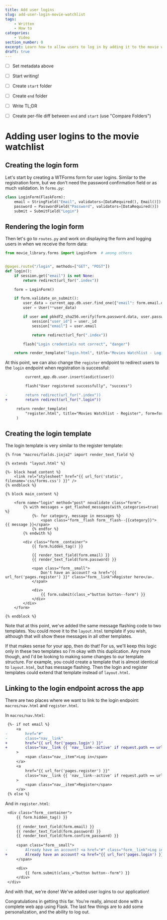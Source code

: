 ```yaml
---
title: Add user logins
slug: add-user-login-movie-watchlist
tags:
    - Written
    - How to
categories:
    - Video
section_number: 0
excerpt: Learn how to allow users to log in by adding it to the movie watchlist project.
draft: true
---
```


- [ ] Set metadata above
- [ ] Start writing!
- [ ] Create `start` folder
- [ ] Create `end` folder
- [ ] Write TL;DR
- [ ] Create per-file diff between `end` and `start` (use "Compare Folders")


# Adding user logins to the movie watchlist

## Creating the login form

Let's start by creating a WTForms form for user logins. Similar to the registration form, but we don't need the password confirmation field or as much validation. In `forms.py`:

```py
class LoginForm(FlaskForm):
    email = StringField("Email", validators=[DataRequired(), Email()])
    password = PasswordField("Password", validators=[DataRequired()])
    submit = SubmitField("Login")
```

## Rendering the login form

Then let's go to `routes.py` and work on displaying the form and logging users in when we receive the form data:

```py
from movie_library.forms import LoginForm  # among others


@pages.route("/login", methods=["GET", "POST"])
def login():
    if session.get("email") is not None:
        return redirect(url_for(".index"))

    form = LoginForm()

    if form.validate_on_submit():
        user_data = current_app.db.user.find_one({"email": form.email.data})
        user = User(**user_data)

        if user and pbkdf2_sha256.verify(form.password.data, user.password):
            session["user_id"] = user._id
            session["email"] = user.email

            return redirect(url_for(".index"))

        flash("Login credentials not correct", "danger")

    return render_template("login.html", title="Movies Watchlist - Login", form=form)
```

At this point, we can also change the `register` endpoint to redirect users to the `login` endpoint when registration is successful:

```diff
         current_app.db.user.insert(asdict(user))

         flash("User registered successfully", "success")

-        return redirect(url_for(".index"))
+        return redirect(url_for(".login"))

     return render_template(
         "register.html", title="Movies Watchlist - Register", form=form
     )
```

## Creating the login template

The login template is very similar to the register template:

```jinja2
{% from "macros/fields.jinja2" import render_text_field %}

{% extends "layout.html" %}

{%- block head_content %}
    <link rel="stylesheet" href="{{ url_for('static', filename='css/forms.css') }}" />
{% endblock %} 

{% block main_content %}

    <form name="login" method="post" novalidate class="form">
        {% with messages = get_flashed_messages(with_categories=true) %}
            {%- for category, message in messages %}
                <span class="form__flash form__flash--{{category}}"> {{ message }}</span>
            {% endfor %}
        {% endwith %}

        <div class="form__container">
            {{ form.hidden_tag() }}
    
            {{ render_text_field(form.email) }}
            {{ render_text_field(form.password) }}
    
            <span class="form__small">
                Don't have an account? <a href="{{ url_for('pages.register') }}" class="form__link">Register here</a>.
            </span>
    
            <div>
                {{ form.submit(class_="button button--form") }}
            </div>
        </div>
    </form>

{% endblock %}
```

Note that at this point, we've added the same message flashing code to two templates. You could move it to the `layout.html` template if you wish, although that will show these messages in all other templates.

If that makes sense for your app, then do that! For us, we'll keep this logic only in these two templates so I'm okay with this duplication. Any more though, and I'd be looking to making some changes to our template structure. For example, you could create a template that is almost identical to `layout.html`, but has message flashing. Then the login and register templates could extend that template instead of `layout.html`.

## Linking to the login endpoint across the app

There are two places where we want to link to the login endpoint: `macros/nav.html` and `register.html`.

In `macros/nav.html`:

```diff
 {%- if not email %}
     <a
-        href="#"
-        class="nav__link"
+        href="{{ url_for('pages.login') }}"
+        class="nav__link {{ 'nav__link--active' if request.path == url_for('pages.login') }}"
     >
         <span class="nav__item">Log in</span>
     </a>
     <a
         href="{{ url_for('pages.register') }}"
         class="nav__link {{ 'nav__link--active' if request.path == url_for('pages.register') }}"
     >
         <span class="nav__item">Register</span>
     </a>
 {% else %}
```

And in `register.html`:

```diff
 <div class="form__container">
     {{ form.hidden_tag() }}
 
     {{ render_text_field(form.email) }}
     {{ render_text_field(form.password) }}
     {{ render_text_field(form.confirm_password) }}
 
     <span class="form__small">
-        Already have an account? <a href="#" class="form__link">Log in here</a>.
+        Already have an account? <a href="{{ url_for('pages.login') }}" class="form__link">Log in here</a>.
     </span>

     <div>
         {{ form.submit(class_="button button--form") }}
     </div>
 </div>
```

And with that, we're done! We've added user logins to our application!

Congratulations in getting this far. You're really, almost done with a complete web app using Flask. The last few things are to add some personalization, and the ability to log out.